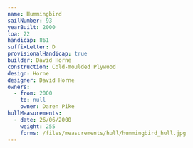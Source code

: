 ```yaml
---
name: Hummingbird
sailNumber: 93
yearBuilt: 2000
loa: 22
handicap: 861
suffixLetter: D
provisionalHandicap: true
builder: David Horne
construction: Cold-moulded Plywood
design: Horne
designer: David Horne
owners:
  - from: 2000
    to: null
    owner: Daren Pike
hullMeasurements:
  - date: 26/06/2000
    weight: 255
    forms: /files/measurements/hull/hummingbird_hull.jpg
---
```

